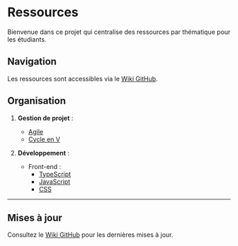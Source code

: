 # Ressources 

Bienvenue dans ce projet qui centralise des ressources par thématique pour les étudiants.

## Navigation
Les ressources sont accessibles via le [Wiki GitHub](./wiki).

## Organisation
1. **Gestion de projet** :
   - [Agile](https://gist.github.com/votre-utilisateur/agile_resources)
   - [Cycle en V](https://gist.github.com/votre-utilisateur/cycle-en-v_resources)

2. **Développement** :
   - Front-end :
     - [TypeScript](https://gist.github.com/votre-utilisateur/typescript_resources)
     - [JavaScript](https://gist.github.com/votre-utilisateur/javascript_resources)
     - [CSS](https://gist.github.com/votre-utilisateur/css_resources)
---

## Mises à jour
Consultez le [Wiki GitHub](./wiki) pour les dernières mises à jour.
